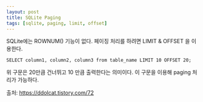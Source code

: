```yaml
---
layout: post
title: SQLite Paging
tags: [sqlite, paging, limit, offset]
---
```


SQLite에는 ROWNUM() 기능이 없다. 페이징 처리를 하려면  LIMIT & OFFSET 을 이용한다.

```
SELECT column1, column2, column3 from table_name LIMIT 10 OFFSET 20;
```
위 구문은 20만큼 건너뛰고 10 만큼 출력한다는 의미이다. 이 구문을 이용해 paging 처리가 가능하다.

출처: https://ddolcat.tistory.com/72
